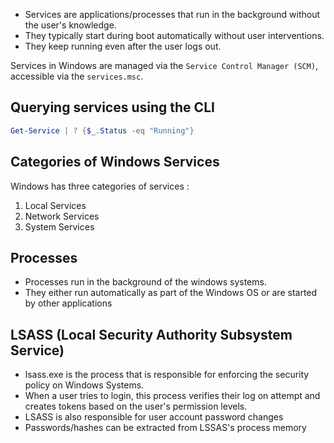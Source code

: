 

- Services are applications/processes that run in the background without the user's knowledge. 
- They typically start during boot automatically without user interventions. 
- They keep running even after the user logs out.


Services in Windows are managed via the `Service Control Manager (SCM)`, accessible via the `services.msc`.




## Querying services using the CLI


```powershell
Get-Service | ? {$_.Status -eq "Running"}
```




## Categories of Windows Services

Windows has three categories of services :

1. Local Services
2. Network Services
3. System Services




## Processes

- Processes run in the background of the windows systems. 
- They either run automatically as part of the Windows OS or are started by other applications




## LSASS (Local Security Authority Subsystem Service)

- lsass.exe is the process that is responsible for enforcing the security policy on Windows Systems.
- When a user tries to login, this process verifies their log on attempt and creates tokens based on the user's permission levels.
- LSASS is also responsible for user account password changes
- Passwords/hashes can be extracted from LSSAS's process memory